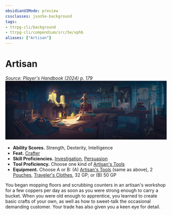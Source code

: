 ```yaml
---
obsidianUIMode: preview
cssclasses: json5e-background
tags:
- ttrpg-cli/background
- ttrpg-cli/compendium/src/5e/xphb
aliases: ["Artisan"]
---
```

# Artisan
*Source: Player's Handbook (2024) p. 179*  
![](3-Mechanics/CLI/backgrounds/img/artisan.webp#right)

- **Ability Scores.** Strength, Dexterity, Intelligence  
- **Feat.** [Crafter](3-Mechanics/CLI/feats/crafter-xphb.md)  
- **Skill Proficiencies.** [Investigation](3-Mechanics/CLI/rules/skills.md#Investigation), [Persuasion](3-Mechanics/CLI/rules/skills.md#Persuasion)  
- **Tool Proficiency.** Choose one kind of [Artisan's Tools](3-Mechanics/CLI/items/artisans-tools-xphb.md)  
- **Equipment.** Choose A or B: (A) [Artisan's Tools](3-Mechanics/CLI/items/artisans-tools-xphb.md) (same as above), 2 [Pouches](3-Mechanics/CLI/items/pouch-xphb.md), [Traveler's Clothes](3-Mechanics/CLI/items/travelers-clothes-xphb.md), 32 GP; or (B) 50 GP  

You began mopping floors and scrubbing counters in an artisan's workshop for a few coppers per day as soon as you were strong enough to carry a bucket. When you were old enough to apprentice, you learned to create basic crafts of your own, as well as how to sweet-talk the occasional demanding customer. Your trade has also given you a keen eye for detail.